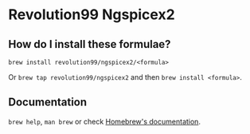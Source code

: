 # Revolution99 Ngspicex2

## How do I install these formulae?

`brew install revolution99/ngspicex2/<formula>`

Or `brew tap revolution99/ngspicex2` and then `brew install <formula>`.

## Documentation

`brew help`, `man brew` or check [Homebrew's documentation](https://docs.brew.sh).
